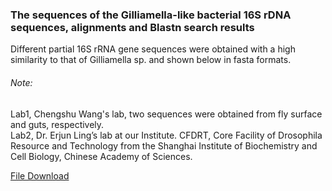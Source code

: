### The sequences of the Gilliamella-like bacterial 16S rDNA sequences, alignments and Blastn search results


Different partial 16S rRNA gene sequences were obtained with a high similarity to that of Gilliamella sp. and shown below in fasta formats. 
###### Note: 
Lab1, Chengshu Wang's lab, two sequences were obtained from fly surface and guts, respectively.   
Lab2, Dr. Erjun Ling’s lab at our Institute. CFDRT, Core Facility of Drosophila Resource and Technology from the Shanghai Institute of Biochemistry and Cell Biology, Chinese Academy of Sciences.

[File Download](https://github.com/knowledgeontology/addinfo/raw/main/AddInfo.pdf)
